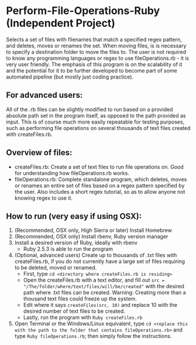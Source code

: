 # Perform-File-Operations-Ruby (Independent Project)
Selects a set of files with filenames that match a specified regex pattern, and deletes, moves or renames the set. When moving files, is is necessary to specify a destination folder to move the files to. The user is not required to know any programming languages or regex to use fileOperations.rb - it is very user friendly. The emphasis of this program is on the scalability of it and the potential for it to be further developed to become part of some automated pipeline (but mostly just coding practice). 

## For advanced users:
All of the .rb files can be slightly modified to run based on a provided absolute path set in the program itself, as opposed to the path provided as input. This is of course much more easily repeatable for testing purposes, such as performing file operations on several thousands of text files created with createFiles.rb.  

## Overview of files:
- createFiles.rb: Create a set of text files to run file operations on. Good for understanding how fileOperations.rb works.
- fileOperations.rb: Complete standalone program, which deletes, moves or renames an entire set of files based on a regex pattern specified by the user. Also includes a short regex tutorial, so as to allow anyone not knowing regex to use it.

## How to run (very easy if using OSX):
1) (Recommended, OSX only, High Sierra or later) Install Homebrew
2) (Recommended, OSX only) Install rbenv, Ruby version manager
3) Install a desired version of Ruby, ideally with rbenv
   - Ruby 2.5.3 is able to run the program
4) (Optional, advanced users) Create up to thousands of .txt files with createFiles.rb, if you do not currently have a large set of files requiring to be deleted, moved or renamed.
   - First, type `cd <directory where createFiles.rb is residing>`
   - Open the createFiles.rb with a text editor, and fill out `src = "/The/folder/where/text/files/will/be/created"` with the desired path where .txt files can be created. Warning: Creating more than a thousand text files could freeze up the    system. 
   - Edit where it says `createFiles(src, 10)` and replace 10 with the desired number of text files to be created. 
   - Lastly, run the program with `Ruby createFiles.rb`
5) Open Terminal or the Windows/Linux equivalent, type `cd <replace this with the path to the folder that contains fileOperations.rb>` and type `Ruby fileOperations.rb`; then simply follow the instructions.


